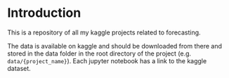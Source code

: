 # Introduction

This is a repository of all my kaggle projects related to forecasting.

The data is available on kaggle and should be downloaded from there and stored in the data folder in the root directory of the project (e.g. `data/{project_name}`). Each jupyter notebook has a link to the kaggle dataset.
 